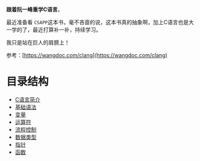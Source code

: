 **跟着阮一峰重学C语言**。

最近准备看 `CSAPP`这本书，毫不吝啬的说，这本书真的抽象啊，加上C语言也是大一学的了，最近打算补一补，持续学习。

我只是站在巨人的肩膀上！

参考：[https://wangdoc.com/clang](https://wangdoc.com/clang)

# 目录结构

- [C语言简介](./docs/intro.md)
- [基础语法](./docs/syntax.md)
- [变量](./docs/variable.md)
- [运算符](./docs/operator.md)
- [流程控制](./docs/flow-control.md)
- [数据类型](./docs/data-types.md)
- [指针](./docs/pointer.md)
- [函数](./docs/function.md)
